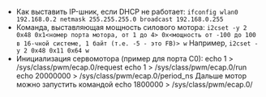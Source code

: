  * Как выставить IP-шник, если DHCP не работает: 
   `ifconfig wlan0 192.168.0.2 netmask 255.255.255.0 broadcast 192.168.0.255`
 * Команда, выставляющая мощность силового мотора: 
   `i2cset -y 2 0x48 0x1<номер порта мотора, от 1 до 4> 0x<мощность от -100 до 100 в 16-чной системе, 1 байт (т.е. -5 - это FB)> w` 
   Например, 
   `i2cset -y 2 0x48 0x11 0x64 w`
 * Инициализация сервомотора (пример для порта С0):
    echo 1 > /sys/class/pwm/ecap.0/request
    echo 1 > /sys/class/pwm/ecap.0/run
    echo 20000000 > /sys/class/pwm/ecap.0/period_ns
   Дальше мотор можно запустить командой 
    echo 1800000 > /sys/class/pwm/ecap.0/